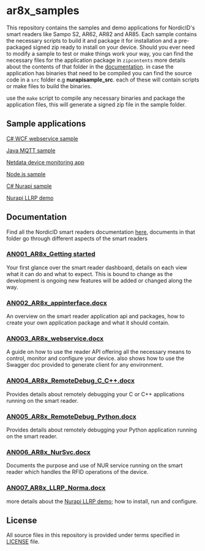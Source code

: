 # ar8x_samples

This repository contains the samples and demo applications for NordicID's smart readers like Sampo S2, AR62, AR82 and AR85. Each sample contains the necessary scripts to build it and package it for installation and a pre-packaged signed zip ready to install on your device.
Should you ever need to modify a sample to test or make things work your way, you can find the necessary files for the application package in `zipcontents` more details about the contents of that folder in the [documentation](docs/AN002_AR8x_appinterface.docx). in case the application has binaries that need to be compiled you can find the source code in a `src` folder e.g **nurapisample_src**. each of these will contain scripts or make files to build the binaries.

use the `make` script to compile any necessary binaries and package the application files, this will generate a signed zip file in the sample folder.

## Sample applications

[C# WCF webservice sample](1.CS_WCF_sample)

[Java MQTT sample](2.Java_MQTT_sample)

[Netdata device monitoring app](3.Netdata_package)

[Node.js sample](4.Node.JS_sample)

[C# Nurapi sample](5.CS_Nurapi_sample)

[Nurapi LLRP demo](6.LLRP_sample)

## Documentation

Find all the NordicID smart readers documentation [here](docs), documents in that folder go through different aspects of the smart readers

### [AN001_AR8x_Getting started](docs/AN001_AR8x_Getting_started.docx)

Your first glance over the smart reader dashboard, details on each view what it can do and what to expect. This is bound to change as the development is ongoing new features will be added or changed along the way.

### [AN002_AR8x_appinterface.docx](docs/AN002_AR8x_appinterface.docx)

An overview on the smart reader application api and packages, how to create your own application package and what it should contain.

### [AN003_AR8x_webservice.docx](docs/AN003_AR8x_webservice.docx)

A guide on how to use the reader API offering all the necessary means to control, monitor and configure your device. also shows how to use the Swagger doc provided to generate client for any environment.

### [AN004_AR8x_RemoteDebug_C_C++.docx](docs/AN004_AR8x_RemoteDebug_C_C++.docx)

Provides details about remotely debugging your C or C++ applications running on the smart reader.

### [AN005_AR8x_RemoteDebug_Python.docx](docs/AN005_AR8x_RemoteDebug_Python.docx)

Provides details about remotely debugging your Python application running on the smart reader.

### [AN006_AR8x_NurSvc.docx](docs/AN006_AR8x_NurSvc.docx)

Documents the purpose and use of NUR service running on the smart reader which handles the RFID operations of the device.

### [AN007_AR8x_LLRP_Norma.docx](docs/AN007_AR8x_LLRP_Norma.docx)

more details about the [Nurapi LLRP demo](6.LLRP_sample); how to install, run and configure.

## License
All source files in this repository is provided under terms specified in [LICENSE](LICENSE) file.
